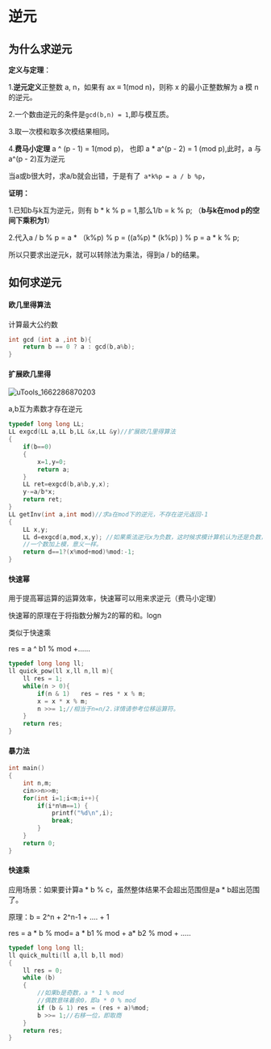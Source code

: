 # 逆元

## 为什么求逆元

**定义与定理**：

1.**逆元定义**正整数 a, n，如果有 ax ≡ 1(mod n)，则称 x 的最小正整数解为 a 模 n的逆元。

2.一个数由逆元的条件是`gcd(b,n) = 1`,即与模互质。

3.取一次模和取多次模结果相同。

4.**费马小定理**  a ^ (p - 1) = 1(mod p)， 也即 a * a^(p - 2) = 1 (mod p),此时，a 与 a^(p - 2)互为逆元

当a或b很大时，求a/b就会出错，于是有了` a*k%p = a / b %p`，

**证明：**

1.已知b与k互为逆元，则有 b * k % p = 1,那么1/b = k % p; （**b与k在mod p的空间下乘积为1**）

2.代入a / b % p = a * （k%p) % p = ((a%p) * (k%p) ) % p = a * k % p;

所以只要求出逆元k，就可以转除法为乘法，得到a / b的结果。

## 如何求逆元

#### 欧几里得算法

计算最大公约数

```c++
int gcd (int a ,int b){
	return b == 0 ? a : gcd(b,a%b);
}
```

#### 扩展欧几里得

![uTools_1662286870203](D:\trial\github\kanodesu.github.io\Algorithm\图片_资源\uTools_1662286870203.png)

a,b互为素数才存在逆元

```c++
typedef long long LL;
LL exgcd(LL a,LL b,LL &x,LL &y)//扩展欧几里得算法 
{
	if(b==0)
	{
		x=1,y=0;
		return a;
	}
	LL ret=exgcd(b,a%b,y,x);
	y-=a/b*x;
	return ret;
}
LL getInv(int a,int mod)//求a在mod下的逆元，不存在逆元返回-1 
{
	LL x,y;
	LL d=exgcd(a,mod,x,y); //如果乘法逆元x为负数，这时候求模计算机认为还是负数，可以再加上mod,必要时abs(mod)。
    //一个数加上模，意义一样。
	return d==1?(x%mod+mod)%mod:-1;
}
```

#### 快速幂 

用于提高幂运算的运算效率，快速幂可以用来求逆元（费马小定理）

快速幂的原理在于将指数分解为2的幂的和。logn

类似于快速乘

res = a ^ b1 % mod +......

```c++
typedef long long ll;
ll quick_pow(ll x,ll n,ll m){
	ll res = 1;
	while(n > 0){
		if(n & 1)	res = res * x % m;
		x = x * x % m;
		n >>= 1;//相当于n=n/2.详情请参考位移运算符。
	}
	return res;
} 
```

#### 暴力法

```c++
int main()
{
    int n,m;
    cin>>n>>m;
    for(int i=1;i<m;i++){
        if(i*n%m==1) {
            printf("%d\n",i);
            break;
        }
    }
    return 0;
}
```

#### 快速乘

应用场景：如果要计算a * b % c，虽然整体结果不会超出范围但是a * b超出范围了。

原理：b = 2^n +  2^n-1 + .... + 1

res = a * b % mod= a * b1 % mod + a* b2 % mod + .....

```c++
typedef long long ll;
ll quick_multi(ll a,ll b,ll mod)
{
    ll res = 0;
    while (b)
    {
        //如果b是奇数，a * 1 % mod
        //偶数意味着余0，即a * 0 % mod
        if (b & 1) res = (res + a)%mod;
        b >>= 1;//右移一位，即取商
    }
    return res;
}
```

